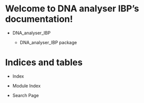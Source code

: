 <!-- DNA analyser IBP documentation master file, created by
sphinx-quickstart on Sat Feb 22 21:25:53 2020.
You can adapt this file completely to your liking, but it should at least
contain the root `toctree` directive. -->
# Welcome to DNA analyser IBP’s documentation!


* DNA_analyser_IBP


    * DNA_analyser_IBP package


# Indices and tables


* Index


* Module Index


* Search Page

